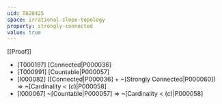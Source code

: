 ```yaml
---
uid: T020425
space: irrational-slope-topology
property: strongly-connected
value: true
---
```

[[Proof]]

* [T000197] [Connected|P000036]
* [T000991] [Countable|P000057]
* [I000082] ([Connected|P000036] + ~[Strongly Connected|P000060]) => ~[Cardinality < $\mathfrak(c)$|P000058]
* [I000067] ~[Countable|P000057] => ~[Cardinality < $\mathfrak(c)$|P000058]

